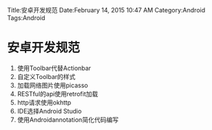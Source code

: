 Title:安卓开发规范
Date:February 14, 2015 10:47 AM
Category:Android
Tags:Android

# 安卓开发规范

1. 使用Toolbar代替Actionbar
2. 自定义Toolbar的样式
3. 加载网络图片使用picasso
4. RESTful的api使用retrofit加载
5. http请求使用okhttp
6. IDE选择Android Studio
7. 使用Androidannotation简化代码编写
